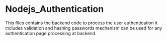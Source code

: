 # Nodejs_Authentication

This files contains the backend code to process the user authentication it includes validation and hashing passwords mechanism can be used
for any authentication page processing at backend.
